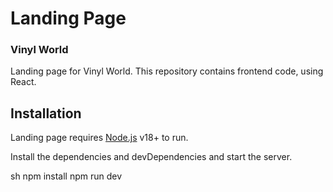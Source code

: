 # Landing Page

### Vinyl World

Landing page for Vinyl World. This repository contains frontend code, using React.

## Installation

Landing page requires [Node.js](https://nodejs.org/) v18+ to run.

Install the dependencies and devDependencies and start the server.

sh
npm install
npm run dev
